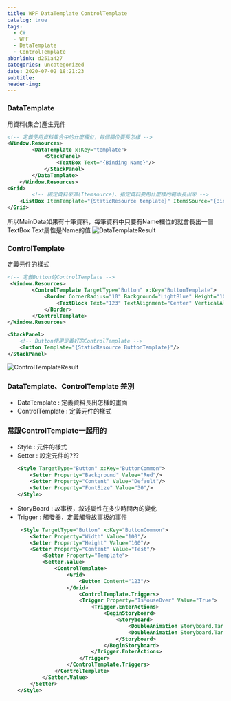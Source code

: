 ```yaml
---
title: WPF DataTemplate ControlTemplate
catalog: true
tags:
  - C#
  - WPF
  - DataTemplate
  - ControlTemplate
abbrlink: d251a427
categories: uncategorized
date: 2020-07-02 18:21:23
subtitle:
header-img:
---
```


### DataTemplate
用資料(集合)產生元件
```xml
<!-- 定義使用資料集合中的什麼欄位，每個欄位要長怎樣 -->
<Window.Resources>
        <DataTemplate x:Key="template">
            <StackPanel>
                <TextBox Text="{Binding Name}"/>
            </StackPanel>
        </DataTemplate>
    </Window.Resources>
<Grid>
        <!-- 綁定資料來源(Itemsource)、指定資料要用什麼樣的範本長出來 -->
	<ListBox ItemTemplate="{StaticResource template}" ItemsSource="{Binding DataCollection}"/>
</Grid>
```
所以MainData如果有十筆資料，每筆資料中只要有Name欄位的就會長出一個TextBox Text屬性是Name的值
![DataTemplateResult](DataResult.PNG)
### ControlTemplate
定義元件的樣式
```xml
<!-- 定義Button的ControlTemplate -->
 <Window.Resources>
        <ControlTemplate TargetType="Button" x:Key="ButtonTemplate">
            <Border CornerRadius="10" Background="LightBlue" Height="100" Width="100">
                <TextBlock Text="123" TextAlignment="Center" VerticalAlignment="Center"/>
            </Border>
        </ControlTemplate>
</Window.Resources>

<StackPanel>
    <!-- Button使用定義好的ControlTemplate -->
    <Button Template="{StaticResource ButtonTemplate}"/>
</StackPanel>
```
![ControlTemplateResult](ControlTemplate.PNG)

### DataTemplate、ControlTemplate 差別
- DataTemplate : 定義資料長出怎樣的畫面
- ControlTemplate : 定義元件的樣式

### 常跟ControlTemplate一起用的

- Style  : 元件的樣式
- Setter : 設定元件的???
    ```xml
    <Style TargetType="Button" x:Key="ButtonCommon">
        <Setter Property="Background" Value="Red"/>
        <Setter Property="Content" Value="Default"/>
        <Setter Property="FontSize" Value="30"/>
    </Style>
    ```
- StoryBoard : 故事板，敘述屬性在多少時間內的變化
- Trigger    : 觸發器，定義觸發故事板的事件
    ```xml
     <Style TargetType="Button" x:Key="ButtonCommon">
        <Setter Property="Width" Value="100"/>
        <Setter Property="Height" Value="100"/>
        <Setter Property="Content" Value="Test"/>
            <Setter Property="Template">
            <Setter.Value>
                <ControlTemplate>
                    <Grid>
                        <Button Content="123"/>
                    </Grid>
                        <ControlTemplate.Triggers>
                        <Trigger Property="IsMouseOver" Value="True">
                            <Trigger.EnterActions>
                                <BeginStoryboard>
                                    <Storyboard>
                                        <DoubleAnimation Storyboard.TargetProperty="Width" To="110" Duration="0:0:0.15"/>
                                        <DoubleAnimation Storyboard.TargetProperty="Height" To="70" Duration="0:0:0.15"/>
                                    </Storyboard>
                                </BeginStoryboard>
                            </Trigger.EnterActions>
                        </Trigger>
                    </ControlTemplate.Triggers>
                </ControlTemplate>
            </Setter.Value>
        </Setter>
    </Style>
    ```
